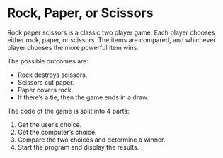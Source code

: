 # Rock, Paper, or Scissors

Rock paper scissors is a classic two player game. Each player chooses either rock, paper, or scissors. The items are compared, and whichever player chooses the more powerful item wins.

The possible outcomes are:
 - Rock destroys scissors.
 - Scissors cut paper.
 - Paper covers rock.
 - If there’s a tie, then the game ends in a draw.

The code of the game is split into 4 parts:
  1. Get the user’s choice.
  2. Get the computer’s choice.
  3. Compare the two choices and determine a winner.
  4. Start the program and display the results.